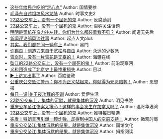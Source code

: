 - [这些年给民企吃的“定心丸”](http://wechatscope.jmsc.hku.hk:8000/html?fn=gh_675a532d2a49_2018-11-03_2651140607_g6dhbtJyiW.y.tar.gz)
Author: 国情要参
- [毛泽东自述祖坟风水龙脉](http://wechatscope.jmsc.hku.hk:8000/html?fn=gh_0b1a9f3dff56_2018-11-03_2247549695_9crehIBZ8w.y.tar.gz)
Author: 时事文史2
- [22路公交车上，没有一个屈死的鬼](http://wechatscope.jmsc.hku.hk:8000/html?fn=gh_53a62a77e614_2018-11-03_2247483835_j2SPNQy0K6.y.tar.gz)
Author: 反腐励剑
- [22路公交车上，没有一个屈死的鬼](http://wechatscope.jmsc.hku.hk:8000/html?fn=gh_a0b79e79b274_2018-11-03_2651340608_8BMpr5Lw0Y.y.tar.gz)
Author: 百姓关注话题
- [明明是司机在奋力往左转，你们为什么都装着看不见？](http://wechatscope.jmsc.hku.hk:8000/html?fn=gh_28abeddba711_2018-11-03_2247484047_3nf1AVxIsm.y.tar.gz)
Author: 闻道无先后
- [新闻评论部风流往事](http://wechatscope.jmsc.hku.hk:8000/html?fn=gh_afb7e3bcbae3_2018-11-03_2247484706_qu5d9Crag3.y.tar.gz)
Author: 起点人文plus
- [其实，我们都在同一辆车上](http://wechatscope.jmsc.hku.hk:8000/html?fn=gh_d544e79277c8_2018-11-03_2247497328_Jq0p7jotD2.y.tar.gz)
Author: 黑門
- [许锡良｜创造力来自于宽松与自由](http://wechatscope.jmsc.hku.hk:8000/html?fn=gh_91d203bd2a8d_2018-11-03_2247493725_ZEtXHJukQF.y.tar.gz)
Author: 永远的少数派
- [雪崩时，没有一片雪花是无辜的！](http://wechatscope.jmsc.hku.hk:8000/html?fn=gh_46a1d4894e18_2018-11-03_2653809376_bzmwha5BNA.y.tar.gz)
Author: 海疆在线
- [坠江的22路公交车上，没有一个屈死的鬼！](http://wechatscope.jmsc.hku.hk:8000/html?fn=gh_da91e6008b7f_2018-11-03_2247487514_51Dy7ujm4T.y.tar.gz)
Author: 前沿观察网
- [义和团造成了北京史上最惨重损失](http://wechatscope.jmsc.hku.hk:8000/html?fn=gh_494d9f318f0b_2018-11-03_2247485127_zFo75fdUNn.y.tar.gz)
Author: 目以
- [►上访又出事了](http://wechatscope.jmsc.hku.hk:8000/html?fn=gh_28f0f67450d1_2018-11-03_2247483774_ZEo6VK3SzP.y.tar.gz)
Author: 百姓鉴政
- [公重庆公交坠江警示：你不为正义站起来，你就得为邪恶陪葬！](http://wechatscope.jmsc.hku.hk:8000/html?fn=gh_7fad9eaab95d_2018-11-03_2247484659_O43o6NrwzT.y.tar.gz)
Author: 思想报
- [每日一课|关于夜功拜的圣训](http://wechatscope.jmsc.hku.hk:8000/html?fn=gh_d72fc39552ed_2018-11-03_2656373848_kYwGHbWjJx.y.tar.gz)
Author: 爱伊生活
- [22路公交车上，集体的沉默，就是集体的沉没](http://wechatscope.jmsc.hku.hk:8000/html?fn=gh_39c16359ce51_2018-11-03_2247489251_0B7Sjqiy1Y.y.tar.gz)
Author: 明见书院
- [重庆公车坠江惨案太揪心！这样的事会发生在加拿大吗？](http://wechatscope.jmsc.hku.hk:8000/html?fn=gh_00a4479f4ba1_2018-11-03_2649898894_oKhCT1EmGB.y.tar.gz)
Author: 温哥华港湾
- [22路公交车上，没有一个屈死的鬼](http://wechatscope.jmsc.hku.hk:8000/html?fn=gh_1b90a14b2358_2018-11-03_2247483986_a2LsyPfzjJ.y.tar.gz)
Author: 推特每日精选
- [突发！特朗普再引爆一颗炸弹，却得到中国人的空前支持！](http://wechatscope.jmsc.hku.hk:8000/html?fn=gh_5b9799228df1_2018-11-03_2247485065_Gu0Uwt36ci.y.tar.gz)
Author: 微观时局
- [重庆公交坠江:集体沉默的结果，就是集体沉没](http://wechatscope.jmsc.hku.hk:8000/html?fn=gh_89a83c14a54d_2018-11-03_2247520802_WsQ0vN38HF.y.tar.gz)
Author: 国馆文化
- [重庆公交坠江:集体沉默的结果，就是集体沉没](http://wechatscope.jmsc.hku.hk:8000/html?fn=gh_80cdc3992891_2018-11-03_2673003536_dr523mPARn.y.tar.gz)
Author: 拇指阅读
